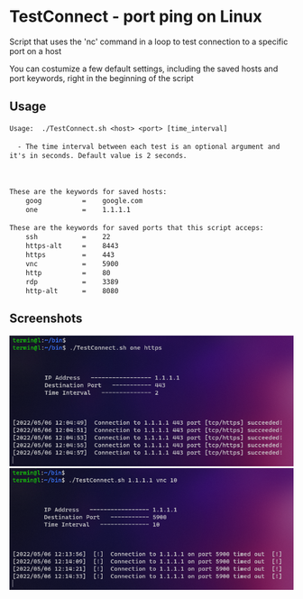 # TestConnect - port ping on Linux
Script that uses the 'nc' command in a loop to test connection to a specific port on a host

You can costumize a few default settings, including the saved hosts and port keywords, right in the beginning of the script
## Usage

```
Usage:  ./TestConnect.sh <host> <port> [time_interval]

  - The time interval between each test is an optional argument and it's in seconds. Default value is 2 seconds.



These are the keywords for saved hosts:
    goog          =    google.com
    one           =    1.1.1.1

These are the keywords for saved ports that this script acceps:
    ssh           =    22
    https-alt     =    8443
    https         =    443
    vnc           =    5900
    http          =    80
    rdp           =    3389
    http-alt      =    8080
```

## Screenshots

![example_sucess.png](/screenshots/example_sucess.png)
![example_failure.png](/screenshots/example_failure.png)
